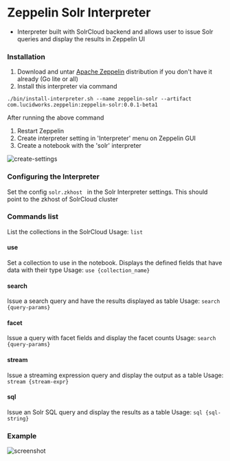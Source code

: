 # Zeppelin Solr Interpreter

* Interpreter built with SolrCloud backend and allows user to issue Solr queries and display the results in Zeppelin UI

### Installation
1. Download and untar [Apache Zeppelin](https://zeppelin.apache.org/download.html) distribution if you don't have it already (Go lite or all)
2. Install this interpreter via command

```apple js
./bin/install-interpreter.sh --name zeppelin-solr --artifact com.lucidworks.zeppelin:zeppelin-solr:0.0.1-beta1
```

After running the above command

1. Restart Zeppelin
2. Create interpreter setting in 'Interpreter' menu on Zeppelin GUI
3. Create a notebook with the 'solr' interpreter

![create-settings](https://raw.githubusercontent.com/lucidworks/zeppelin-solr/master/images/create-interp-setting.png)

### Configuring the Interpreter
Set the config `solr.zkhost ` in the Solr Interpreter settings. This should point to the zkhost of SolrCloud cluster

### Commands list
List the collections in the SolrCloud
Usage: `list`

#### use
Set a collection to use in the notebook. Displays the defined fields that have data with their type
Usage: `use {collection_name}`

#### search
Issue a search query and have the results displayed as table
Usage: `search {query-params}`

#### facet
Issue a query with facet fields and display the facet counts
Usage: `search {query-params}`

#### stream
Issue a streaming expression query and display the output as a table
Usage: `stream {stream-expr}`

#### sql
Issue an Solr SQL query and display the results as a table
Usage: `sql {sql-string}`

### Example

![screenshot](http://i.imgur.com/DmNIj3T.png)
